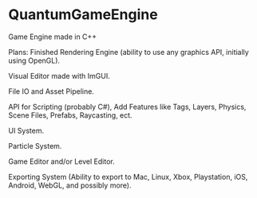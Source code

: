 # QuantumGameEngine
Game Engine made in C++

Plans:
Finished Rendering Engine (ability to use any graphics API, initially using OpenGL).

Visual Editor made with ImGUI.

File IO and Asset Pipeline.

API for Scripting (probably C#), Add Features like Tags, Layers, Physics, Scene Files, Prefabs, Raycasting, ect.

UI System.

Particle System.

Game Editor and/or Level Editor.

Exporting System (Ability to export to Mac, Linux, Xbox, Playstation, iOS, Android, WebGL, and possibly more).
